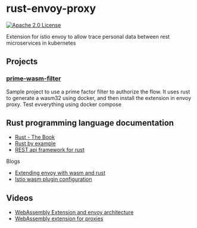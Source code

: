 # rust-envoy-proxy

[![Apache 2.0 License][license-badge]][license-link]

[license-badge]: https://img.shields.io/github/license/proxy-wasm/proxy-wasm-rust-sdk
[license-link]: https://github.com/TUB-CNPE-TB/rust-envoy-proxy/blob/master/LICENSE

Extension for istio envoy to allow trace personal data between rest microservices in kubernetes

## Projects

### [prime-wasm-filter](./prime-wasm-filter)

Sample project to use a prime factor filter to authorize the flow.
It uses rust to generate a wasm32 using docker, and then install the extension in
envoy proxy. Test evverything using docker compose

## Rust programming language documentation

- [Rust - The Book](https://doc.rust-lang.org/book/)
- [Rust by example](https://doc.rust-lang.org/stable/rust-by-example/)
- [REST api framework for rust](https://actix.rs/docs/)

Blogs

- [Extending envoy with wasm and rust](https://antweiss.com/blog/extending-envoy-with-wasm-and-rust/)
- [Istio wasm plugin configuration](https://istio.io/latest/docs/reference/config/proxy_extensions/wasm-plugin/)

## Videos

- [WebAssembly Extension and envoy architecture](https://www.youtube.com/watch?v=XdWmm_mtVXI)
- [WebAssembly extension for proxies](https://www.youtube.com/watch?v=OIUPf8m7CGA)
